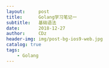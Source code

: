```yaml
---
layout:     post
title:      Golang学习笔记一
subtitle:   基础语法
date:       2018-12-27
author:     CDz
header-img: img/post-bg-ios9-web.jpg
catalog: true
tags:
    - Golang
---
```



